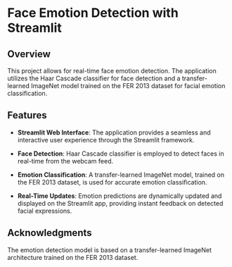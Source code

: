 # Face Emotion Detection with Streamlit

## Overview

This project allows for real-time face emotion detection. The application utilizes the Haar Cascade classifier for face detection and a transfer-learned ImageNet model trained on the FER 2013 dataset for facial emotion classification.

## Features

- **Streamlit Web Interface**: The application provides a seamless and interactive user experience through the Streamlit framework.

- **Face Detection**: Haar Cascade classifier is employed to detect faces in real-time from the webcam feed.

- **Emotion Classification**: A transfer-learned ImageNet model, trained on the FER 2013 dataset, is used for accurate emotion classification.

- **Real-Time Updates**: Emotion predictions are dynamically updated and displayed on the Streamlit app, providing instant feedback on detected facial expressions.






## Acknowledgments

The emotion detection model is based on a transfer-learned ImageNet architecture trained on the FER 2013 dataset.

